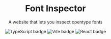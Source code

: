 <div align="center">
  <h1>Font Inspector</h1>
  <p>A website that lets you inspect opentype fonts</p>
  <p>
    <img alt="TypeScript badge" src="https://img.shields.io/badge/typescript-%23007ACC.svg?style=flat&logo=typescript&logoColor=white"/>
    <img alt="Vite badge" src="https://img.shields.io/badge/vite-%23646CFF.svg?style=flat&logo=vite&logoColor=white"/>
    <img alt="React badge" src="https://img.shields.io/badge/react-%2320232a.svg?style=flat&logo=react&logoColor=%2361DAFB"/>
  </p>
</div>
